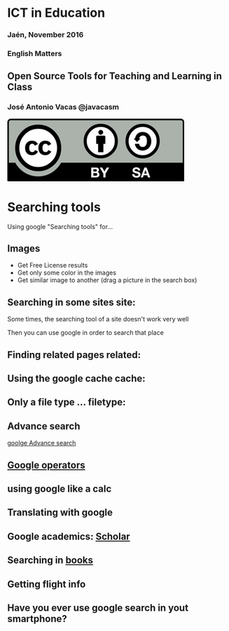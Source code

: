 # ICT in Education

### Jaén, November 2016

### English Matters

## Open Source Tools for Teaching and Learning in Class

### José Antonio Vacas @javacasm

![./Licencia CC.png](./images/Licencia_CC.png)

# Searching tools

Using google "Searching tools" for...

## Images

* Get Free License results
* Get only some color in the images
* Get similar image to another (drag a picture in the search box)

## Searching in some sites site:

Some times, the searching tool of a site doesn't work very well

Then you can use google in order to search that place

## Finding related pages related:

## Using the google cache cache:

## Only a file type ... filetype:

## Advance search

[goolge Advance search](https://www.google.es/advanced_search)

## [Google operators](https://support.google.com/websearch/answer/2466433?hl=en)


## using google like a calc

## Translating with google

## Google academics: [Scholar](http://scholar.google.com)

## Searching in [books](http://books.google.com)

## Getting flight info

## Have you ever use google search in yout smartphone?
